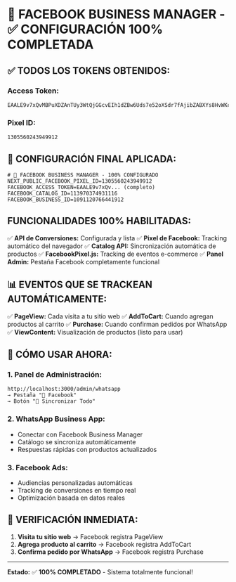 # 🎯 FACEBOOK BUSINESS MANAGER - ✅ CONFIGURACIÓN 100% COMPLETADA

## ✅ **TODOS LOS TOKENS OBTENIDOS:**

### **Access Token:**
```
EAALE9v7xQvMBPuXDZAnTUy3WtQjGGcvEIh1dZBw6Uds7e52oXSdr7fAjibZABXYs8HvWKcQJYlfS3oQZCjhNnCtolx9dCU8CuTeXQyD26XTkwfGOgZA4Nztg3rhZAml7KuNfCF3K3zxqS98X0dA1yStUQRyJDXJ67tmDKpDdmUiNH4fVvRbjrZCWQtYIQyRXB9otQZDZD
```

### **Pixel ID:**
```
1305560243949912
```

## 🔧 **CONFIGURACIÓN FINAL APLICADA:**

```env
# 🔑 FACEBOOK BUSINESS MANAGER - 100% CONFIGURADO
NEXT_PUBLIC_FACEBOOK_PIXEL_ID=1305560243949912
FACEBOOK_ACCESS_TOKEN=EAALE9v7xQv... (completo)
FACEBOOK_CATALOG_ID=113970374931116
FACEBOOK_BUSINESS_ID=1091120766441912
```

##  **FUNCIONALIDADES 100% HABILITADAS:**

✅ **API de Conversiones:** Configurada y lista
✅ **Pixel de Facebook:** Tracking automático del navegador
✅ **Catalog API:** Sincronización automática de productos
✅ **FacebookPixel.js:** Tracking de eventos e-commerce
✅ **Panel Admin:** Pestaña Facebook completamente funcional

## 📊 **EVENTOS QUE SE TRACKEAN AUTOMÁTICAMENTE:**

✅ **PageView:** Cada visita a tu sitio web
✅ **AddToCart:** Cuando agregan productos al carrito
✅ **Purchase:** Cuando confirman pedidos por WhatsApp
✅ **ViewContent:** Visualización de productos (listo para usar)

## 🎯 **CÓMO USAR AHORA:**

### **1. Panel de Administración:**
```
http://localhost:3000/admin/whatsapp
→ Pestaña "📘 Facebook"
→ Botón "🔄 Sincronizar Todo"
```

### **2. WhatsApp Business App:**
- Conectar con Facebook Business Manager
- Catálogo se sincroniza automáticamente
- Respuestas rápidas con productos actualizados

### **3. Facebook Ads:**
- Audiencias personalizadas automáticas
- Tracking de conversiones en tiempo real
- Optimización basada en datos reales

## 📱 **VERIFICACIÓN INMEDIATA:**

1. **Visita tu sitio web** → Facebook registra PageView
2. **Agrega producto al carrito** → Facebook registra AddToCart
3. **Confirma pedido por WhatsApp** → Facebook registra Purchase

---
**Estado:** ✅ **100% COMPLETADO** - Sistema totalmente funcional!
